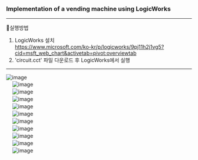 ### Implementation of a vending machine using LogicWorks
---
📍실행방법
1. LogicWorks 설치  
https://www.microsoft.com/ko-kr/p/logicworks/9pj11h2j1vg5?cid=msft_web_chart&activetab=pivot:overviewtab
2. 'circuit.cct' 파일 다운로드 후 LogicWorks에서 실행

---
![image](https://user-images.githubusercontent.com/89725142/214379878-41b738b0-9891-4d34-9e9e-83fde82fd25c.png)  
  ㅤ
![image](https://user-images.githubusercontent.com/89725142/214379946-55a8e5e2-54ab-47e7-9f5d-f3782cc44b5d.png)  
  ㅤ
![image](https://user-images.githubusercontent.com/89725142/214380098-70c74e89-ecf2-40e8-9d76-dfe2b358cc2c.png)  
  ㅤ
![image](https://user-images.githubusercontent.com/89725142/214380204-4df80bed-8e56-46e0-947c-d47c2c295a88.png)  
  ㅤ
![image](https://user-images.githubusercontent.com/89725142/214380385-8810636f-5e2c-42e1-82b1-7c3306bfb637.png)  
  ㅤ
![image](https://user-images.githubusercontent.com/89725142/214380919-1e300039-06dd-4680-a7ac-9466315d60b9.png)  
  ㅤ
![image](https://user-images.githubusercontent.com/89725142/214380979-00d3f56e-783e-4b12-904e-60624da5edf5.png)  
  ㅤ
![image](https://user-images.githubusercontent.com/89725142/214381026-97a650df-2da3-43d1-9170-d9ff6cdc5e57.png)  
  ㅤ
![image](https://user-images.githubusercontent.com/89725142/214381148-f83d66aa-68ec-4150-8f6b-558ef0040dac.png)  
  ㅤ
![image](https://user-images.githubusercontent.com/89725142/214381249-9cf46ae3-8000-489a-8a1a-f2b146677621.png)  
  ㅤ
![image](https://user-images.githubusercontent.com/89725142/214381350-c8559412-cfb5-4cde-b81e-491e50f1fbd8.png)  
